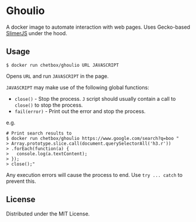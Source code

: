 # Ghoulio

A docker image to automate interaction with web pages.
Uses Gecko-based [SlimerJS](https://slimerjs.org/) under the hood.

## Usage

```shell
$ docker run chetbox/ghoulio URL JAVASCRIPT
```

Opens `URL` and run `JAVASCRIPT` in the page.

`JAVASCRIPT` may make use of the following global functions:

- `close()` - Stop the process. `J` script should usually contain a call to `close()` to stop the process.
- `fail(error)` - Print out the error and stop the process.

e.g.

```shell
# Print search results to
$ docker run chetbox/ghoulio https://www.google.com/search?q=boo "
> Array.prototype.slice.call(document.querySelectorAll('h3.r'))
> .forEach(function(a) {
>   console.log(a.textContent);
> });
> close();"
```

Any execution errors will cause the process to end. Use `try ... catch` to prevent this.

## License

Distributed under the MIT License.
